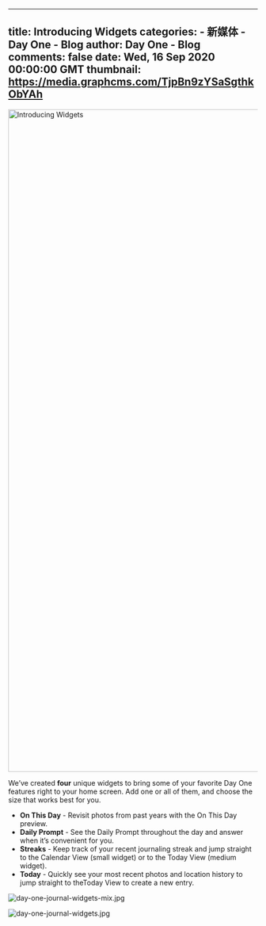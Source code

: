 
---
title: Introducing Widgets
categories: 
    - 新媒体
    - Day One - Blog
author: Day One - Blog
comments: false
date: Wed, 16 Sep 2020 00:00:00 GMT
thumbnail: https://media.graphcms.com/TjpBn9zYSaSgthkObYAh
---

<div>   
<img alt="Introducing Widgets" width="2687" height="1337" src="https://media.graphcms.com/TjpBn9zYSaSgthkObYAh" referrerpolicy="no-referrer"><p>We’ve created <strong>four</strong> unique widgets to bring some of your favorite Day One features right to your home screen. Add one or all of them, and choose the size that works best for you. </p><ul><li><strong>On This Day</strong> - Revisit photos from past years with the On This Day preview. </li><li><strong>Daily Prompt</strong> - See the Daily Prompt throughout the day and answer when it’s convenient for you. </li><li><strong>Streaks</strong> - Keep track of your recent journaling streak and jump straight to the Calendar View (small widget) or to the Today View (medium widget). </li><li><strong>Today</strong> - Quickly see your most recent photos and location history to jump straight to theToday View to create a new entry. </li></ul><p><img alt="day-one-journal-widgets-mix.jpg" src="https://media.graphcms.com/Hw8Oot2dQeGOT4a40hq0" referrerpolicy="no-referrer"></p><p><img alt="day-one-journal-widgets.jpg" src="https://media.graphcms.com/Nt9pF9FVTAa0TxNHu0YN" referrerpolicy="no-referrer"></p>  
</div>
            